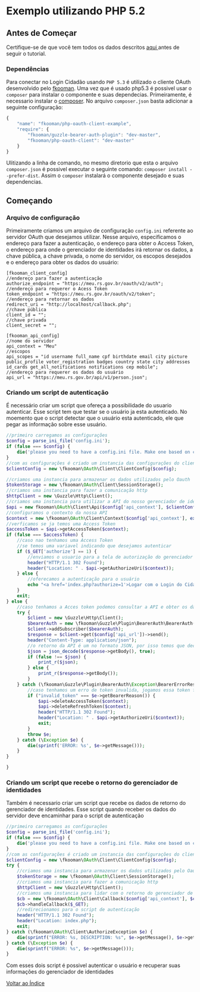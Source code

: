 # Exemplo utilizando PHP 5.2

## Antes de Começar

Certifique-se de que você tem todos os dados descritos [ aqui ](integration.md#basic_info) antes de seguir o tutorial.

### Dependências

Para conectar no Login Cidadão usando `PHP 5.3` é utilizado o cliente OAuth desenvolvido pelo [fkooman](https://github.com/fkooman/php-oauth-client). Uma vez que é usado php5.3 é possivel usar o `composer` para instalar o componente e suas dependecias. Primeiramente, é necessario instalar o [composer](https://getcomposer.org/).
No arquivo `composer.json` basta adicionar a seguinte configuração:

``` js
{
    "name": "fkooman/php-oauth-client-example", 
    "require": {
        "fkooman/guzzle-bearer-auth-plugin": "dev-master", 
        "fkooman/php-oauth-client": "dev-master"
    }
}
```

Ulitizando a linha de comando, no mesmo diretorio que esta o arquivo `composer.json` é possivel executar o seguinte comando: `composer install --prefer-dist`. Assim o `composer` instalará o componente desejado e suas dependencias. 

## Começando

### Arquivo de configuração

Primeiramente criamos um arquivo de configuração `config.ini` referente ao servidor OAuth que desejamos utilizar. Nesse arquivo, especificamos o endereço para fazer a autenticação, o endereço para obter o Access Token, o endereço para onde o gerenciador de identidades irá retornar os dados, a chave pública, a chave privada, o nome do servidor, os escopos desejados e o endereço para obter os dados do usuário:

```
[fkooman_client_config]
//endereço para fazer a autenticação
authorize_endpoint = "https://meu.rs.gov.br/oauth/v2/auth";
//endereço para requerer o Acess Token
token_endpoint = "https://meu.rs.gov.br/oauth/v2/token";
//endereço para retornar os dados
redirect_uri = "http://localhost/callback.php";
//chave pública
client_id = "";
//chave privada
client_secret = "";

[fkooman_api_config]
//nome do servidor
api_context = "Meu"
//escopos
api_scopes = "id username full_name cpf birthdate email city picture public_profile voter_registration badges country state city addresses id_cards get_all_notifications notifications cep mobile";
//endereço para requerer os dados do usuário
api_url = "https://meu.rs.gov.br/api/v1/person.json";
```

### Criando um script de autenticação

É necessário criar um script que ofereça a possibilidade do usuario autenticar. Esse script tem que testar se o usuário ja esta autenticado. No moemento que o script detectar que o usuário esta autenticado, ele que pegar as informação sobre esse usuário.
 
``` php
//primeiro carregamos as configurações
$config = parse_ini_file('config.ini');
if (false === $config) {
    die('please you need to have a config.ini file. Make one based on config.ini.dist');
}
//com as configurações é criado um instancia das configurações do cliente
$clientConfig = new \fkooman\OAuth\Client\ClientConfig($config);

//criamos uma instancia para armazenar os dados utilizados pelo Oauth
$tokenStorage = new \fkooman\OAuth\Client\SessionStorage();
//criamos uma instancia para fazer a comunicação http
$httpClient = new \Guzzle\Http\Client();
//criamos uma instancia para utilizar a API do nosso gerenciador de identidades 
$api = new fkooman\OAuth\Client\Api($config['api_context'], $clientConfig, $tokenStorage, $httpClient);
//configuramos o contexto da nossa API
$context = new \fkooman\OAuth\Client\Context($config['api_context'], explode(" ", $config['api_scopes']));
//verficamos se ja temos uma Access Token
$accessToken = $api->getAccessToken($context);
if (false === $accessToken) {
	//caso nao tenhamos uma Access Token
	//se temos uma variavel indicando que desejamos autenticar 
    if ($_GET['authorize'] == 1) {        
    	//enviamos o usuario para a tela de autorização do gerenciador de identidades    
        header("HTTP/1.1 302 Found");
        header("Location: " . $api->getAuthorizeUri($context));
    } else {
    	//oferecamos a autenticação para o usuário
        echo "<a href='index.php?authorize=1'>Logar com o Login do Cidadao</a>";
    }
    exit;
} else {
	//caso tenhamos a Acces token podemos consultar a API e obter os dados dele
    try {
        $client = new \Guzzle\Http\Client();
        $bearerAuth = new \fkooman\Guzzle\Plugin\BearerAuth\BearerAuth($accessToken->getAccessToken());
        $client->addSubscriber($bearerAuth);
        $response = $client->get($config['api_url'])->send();
        header("Content-Type: application/json");
        //o retorno da API é um no formato JSON, por isso temos que decodifica-la
        $json = json_decode($response->getBody(), true);
        if (false !== $json) {
            print_r($json);
        } else {
            print_r($response->getBody());
        }
    } catch (\fkooman\Guzzle\Plugin\BearerAuth\Exception\BearerErrorResponseException $e) {
    	//caso tenhamos um erro de token invalida, jogamos essa token fora, tentamos autenticar novamente
        if ("invalid_token" === $e->getBearerReason()) {            
            $api->deleteAccessToken($context);
            $api->deleteRefreshToken($context);            
            header("HTTP/1.1 302 Found");
            header("Location: " . $api->getAuthorizeUri($context));
            exit;
        }
        throw $e;
    } catch (\Exception $e) {
        die(sprintf('ERROR: %s', $e->getMessage()));
    }    
}

}
```

### Criando um script que recebe o retorno do gerenciador de identidades

Também é necessario criar um script que recebe os dados de retorno do gerenciador de identidades. Esse script quando receber os dados do servidor deve encaminhar para o script de autenticação

```php
//primeiro carregamos as configurações
$config = parse_ini_file('config.ini');
if (false === $config) {
    die('please you need to have a config.ini file. Make one based on config.ini.dist');
}
//com as configurações é criado um instancia das configurações do cliente
$clientConfig = new \fkooman\OAuth\Client\ClientConfig($config);
try {
	//criamos uma instancia para armazenar os dados utilizados pelo Oauth
    $tokenStorage = new \fkooman\OAuth\Client\SessionStorage();
    //criamos uma instancia para fazer a comunicação http
    $httpClient = new \Guzzle\Http\Client();
    //criamos uma instancia para lidar com o retorno do gerenciador de identidades
    $cb = new \fkooman\OAuth\Client\Callback($config['api_context'], $clientConfig, $tokenStorage, $httpClient);    
    $cb->handleCallback($_GET);
    //redirecionamos para o script de autenticação
    header("HTTP/1.1 302 Found");
    header("Location: index.php");
    exit;
} catch (\fkooman\OAuth\Client\AuthorizeException $e) {
    die(sprintf("ERROR: %s, DESCRIPTION: %s", $e->getMessage(), $e->getDescription()));
} catch (\Exception $e) {
    die(sprintf("ERROR: %s", $e->getMessage()));
}
```

Com esses dois script é possivel autenticar o usuário e recuperar suas informações do gerenciador de identidades

[ Voltar ao Índice ](index.md)
